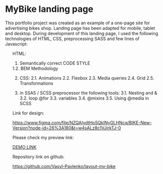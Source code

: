 # MyBike landing page

This portfolio project was created as an example of a one-page site for advertising bikes shop.
Landing page has been adapted for mobile, tablet and desktop.
During development of this landing page, I used the following technologies of HTML, CSS, preprocessing SASS and few lines of Javascript:

<ol> HTML:
  <ol>
  <li> Semantically correct CODE STYLE</li></ol>
  1.2. BEM Methodology

2. CSS:
  2.1. Animations
  2.2. Flexbox
  2.3. Media queries
  2.4. Grid
  2.5. Transformations

3. in SSAS / SCSS preprocessor the following tools:
  3.1. Nesting and &
  3.2. loop @for
  3.3. variables
  3.4. @mixins
  3.5. Using @media in SCSS

Link for design:

https://www.figma.com/file/NZQAIydtHo5QkINyGLHNcq/BIKE-New-Version?node-id=26%3A180&t=w4sALz8c1VJirkTJ-0

Please check my preview link:

[DEMO LINK](https://vasyl-pavlenko.github.io/layout-my-bike)

Repository link on github:

https://github.com/Vasyl-Pavlenko/layout-my-bike
